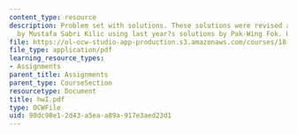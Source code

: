 ```yaml
---
content_type: resource
description: Problem set with solutions. These solutions were revised and extended
  by Mustafa Sabri Kilic using last year?s solutions by Pak-Wing Fok. Used with permission.
file: https://ol-ocw-studio-app-production.s3.amazonaws.com/courses/18-305-advanced-analytic-methods-in-science-and-engineering-fall-2004/90dc98e12d43a5eaa89a917e3aed23d1_hwI.pdf
file_type: application/pdf
learning_resource_types:
- Assignments
parent_title: Assignments
parent_type: CourseSection
resourcetype: Document
title: hwI.pdf
type: OCWFile
uid: 90dc98e1-2d43-a5ea-a89a-917e3aed23d1
---
```

